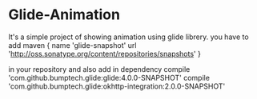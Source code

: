 # Glide-Animation
It's a simple project of showing animation using glide librery.
you have to add
maven {
            name 'glide-snapshot'
            url 'http://oss.sonatype.org/content/repositories/snapshots'
        }
        
in your repository
and also add in dependency
compile 'com.github.bumptech.glide:glide:4.0.0-SNAPSHOT'
compile 'com.github.bumptech.glide:okhttp-integration:2.0.0-SNAPSHOT'

